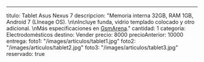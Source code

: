 ---
titulo: Tablet Asus Nexus 7
descripcion: "Memoria interna 32GB, RAM 1GB, Android 7 (LIneage OS). \n\nIncluye funda,
  vidrio templado colocado y otro adicional. \nMás especificaciones en [GsmArena](https://www.gsmarena.com/asus_google_nexus_7-4850.php)."
cantidad: 1
categoria: Electrodomésticos
destino: Vender
precio: 8000
precioAnterior: 10000
entrega:
foto1: "/images/articulos/tablet1.jpg"
foto2: "/images/articulos/tablet2.jpg"
foto3: "/images/articulos/tablet3.jpg"
reservado: true
